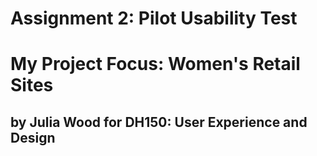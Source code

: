 # Assignment 2: Pilot Usability Test
# My Project Focus: Women's Retail Sites 
## by Julia Wood for DH150: User Experience and Design

